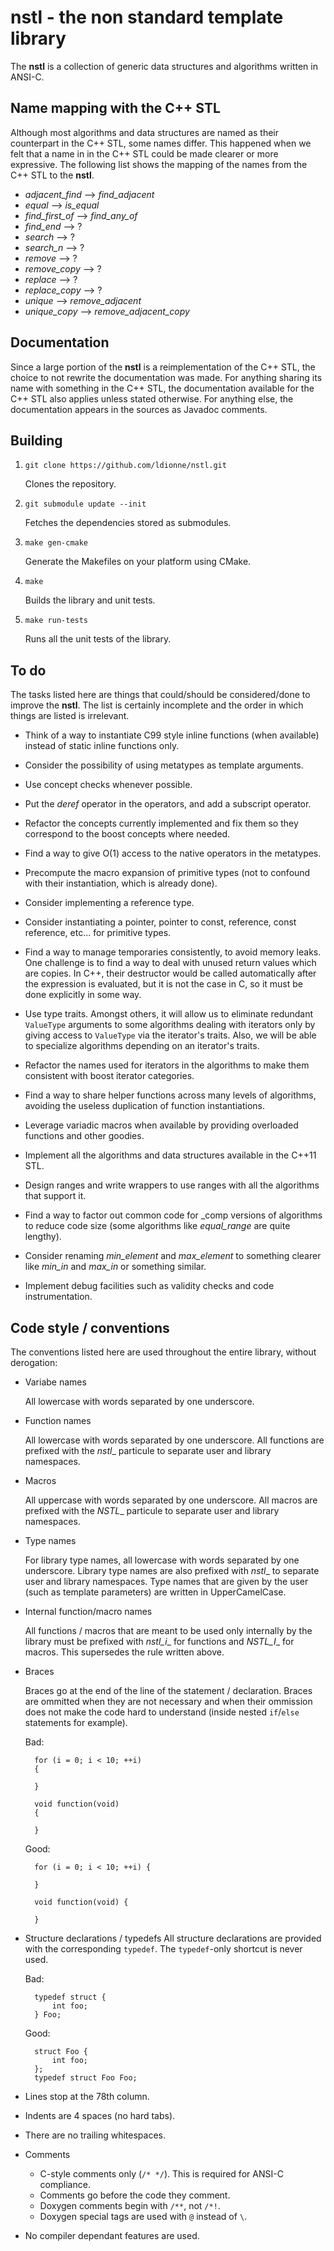 # __nstl__ - the non standard template library
The __nstl__ is a collection of generic data structures and algorithms written
in ANSI-C.


## Name mapping with the C++ STL
Although most algorithms and data structures are named as their counterpart
in the C++ STL, some names differ. This happened when we felt that a name in
in the C++ STL could be made clearer or more expressive. The following list
shows the mapping of the names from the C++ STL to the __nstl__.

* _adjacent\_find_ --> _find\_adjacent_
* _equal_ --> _is\_equal_
* _find\_first\_of_ --> _find\_any\_of_
* _find\_end_ --> ?
* _search_ --> ?
* _search\_n_ --> ?
* _remove_ --> ?
* _remove\_copy_ --> ?
* _replace_ --> ?
* _replace\_copy_ --> ?
* _unique_ --> _remove\_adjacent_
* _unique\_copy_ --> _remove\_adjacent\_copy_


## Documentation
Since a large portion of the __nstl__ is a reimplementation of the C++ STL,
the choice to not rewrite the documentation was made. For anything sharing
its name with something in the C++ STL, the documentation available for
the C++ STL also applies unless stated otherwise. For anything else, the
documentation appears in the sources as Javadoc comments.


## Building

1. `git clone https://github.com/ldionne/nstl.git`

    Clones the repository.

2. `git submodule update --init`

    Fetches the dependencies stored as submodules.

3. `make gen-cmake`

    Generate the Makefiles on your platform using CMake.

4. `make`

    Builds the library and unit tests.

5. `make run-tests`

    Runs all the unit tests of the library.


## To do
The tasks listed here are things that could/should be considered/done to
improve the __nstl__. The list is certainly incomplete and the order in which
things are listed is irrelevant.

* Think of a way to instantiate C99 style inline functions (when available)
  instead of static inline functions only.

* Consider the possibility of using metatypes as template arguments.

* Use concept checks whenever possible.

* Put the _deref_ operator in the operators, and add a subscript operator.

* Refactor the concepts currently implemented and fix them so they correspond
  to the boost concepts where needed.

* Find a way to give O(1) access to the native operators in the metatypes.

* Precompute the macro expansion of primitive types (not to confound with
  their instantiation, which is already done).

* Consider implementing a reference type.

* Consider instantiating a pointer, pointer to const, reference, const
  reference, etc... for primitive types.

* Find a way to manage temporaries consistently, to avoid memory leaks. One
  challenge is to find a way to deal with unused return values which are
  copies. In C++, their destructor would be called automatically after the
  expression is evaluated, but it is not the case in C, so it must be done
  explicitly in some way.

* Use type traits. Amongst others, it will allow us to eliminate redundant
  `ValueType` arguments to some algorithms dealing with iterators only by
  giving access to `ValueType` via the iterator's traits. Also, we will be
  able to specialize algorithms depending on an iterator's traits.

* Refactor the names used for iterators in the algorithms to make them
  consistent with boost iterator categories.

* Find a way to share helper functions across many levels of algorithms,
  avoiding the useless duplication of function instantiations.

* Leverage variadic macros when available by providing overloaded functions
  and other goodies.

* Implement all the algorithms and data structures available in the C++11 STL.

* Design ranges and write wrappers to use ranges with all the algorithms that
  support it.

* Find a way to factor out common code for \_comp versions of algorithms to
  reduce code size (some algorithms like _equal\_range_ are quite lengthy).

* Consider renaming _min\_element_ and _max\_element_ to something clearer
  like _min\_in_ and _max\_in_ or something similar.

* Implement debug facilities such as validity checks and code instrumentation.


## Code style / conventions
The conventions listed here are used throughout the entire library, without
derogation:

* Variabe names

    All lowercase with words separated by one underscore.

* Function names

    All lowercase with words separated by one underscore. All functions are
    prefixed with the _nstl__ particule to separate user and library
    namespaces.

* Macros

    All uppercase with words separated by one underscore. All macros are
    prefixed with the _NSTL__ particule to separate user and library
    namespaces.

* Type names

    For library type names, all lowercase with words separated by one
    underscore. Library type names are also prefixed with _nstl__ to separate
    user and library namespaces. Type names that are given by the user
    (such as template parameters) are written in UpperCamelCase.

* Internal function/macro names

    All functions / macros that are meant to be used only internally
    by the library must be prefixed with _nstl_i__ for functions and
    _NSTL_I__ for macros. This supersedes the rule written above.

* Braces

    Braces go at the end of the line of the statement / declaration. Braces
    are ommitted when they are not necessary and when their ommission does not
    make the code hard to understand (inside nested `if`/`else` statements for
    example).

    Bad:

        for (i = 0; i < 10; ++i)
        {

        }

        void function(void)
        {

        }


    Good:

        for (i = 0; i < 10; ++i) {

        }

        void function(void) {

        }

* Structure declarations / typedefs
    All structure declarations are provided with the corresponding
    `typedef`. The `typedef`-only shortcut is never used.

    Bad:

        typedef struct {
            int foo;
        } Foo;


    Good:

        struct Foo {
            int foo;
        };
        typedef struct Foo Foo;

* Lines stop at the 78th column.

* Indents are 4 spaces (no hard tabs).

* There are no trailing whitespaces.

* Comments
    - C-style comments only (`/* */`). This is required for ANSI-C compliance.
    - Comments go before the code they comment.
    - Doxygen comments begin with `/**`, not `/*!`.
    - Doxygen special tags are used with `@` instead of `\`.

* No compiler dependant features are used.
